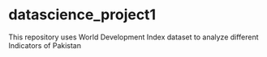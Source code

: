 # datascience_project1
This repository uses World Development Index dataset to analyze different Indicators of Pakistan
